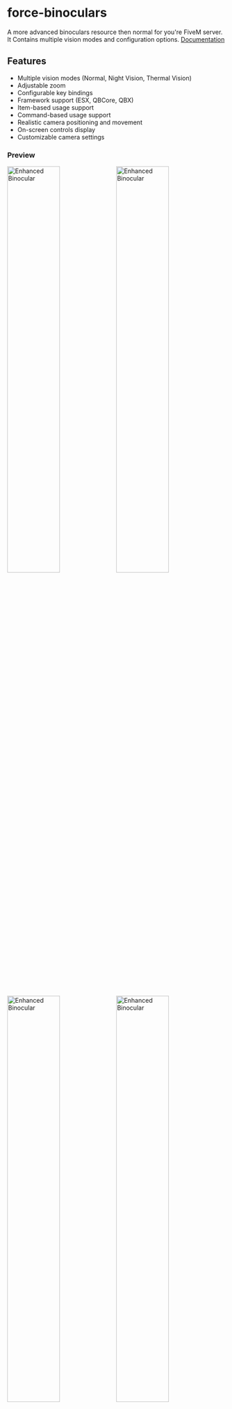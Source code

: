 # force-binoculars

A more advanced binoculars resource then normal for you're FiveM server. It Contains multiple vision modes and configuration options.
[Documentation](https://force-developing.gitbook.io/docs/free-resources/force-binoculars)

## Features

- Multiple vision modes (Normal, Night Vision, Thermal Vision)
- Adjustable zoom
- Configurable key bindings
- Framework support (ESX, QBCore, QBX)
- Item-based usage support
- Command-based usage support
- Realistic camera positioning and movement
- On-screen controls display
- Customizable camera settings

### Preview

<img src="https://i.gyazo.com/36b2623bfa912d4e055bf8864ef45eb6.jpg" alt="Enhanced Binocular" width="49%"/>
<img src="https://i.gyazo.com/b614108b7fc1219aa9a79962ba3b61a9.jpg" alt="Enhanced Binocular" width="49%"/>
<img src="https://i.gyazo.com/3bffa24b6df3ec0c7ec799c305e860ab.jpg" alt="Enhanced Binocular" width="49%"/>
<img src="https://i.gyazo.com/090f27d549aea6c3d6379eaa68c9afde.jpg" alt="Enhanced Binocular" width="49%"/>

## Dependencies

- [ox_lib](https://github.com/overextended/ox_lib)

## Installation

1. Download the latest release
2. Extract to your resources folder
3. Add `ensure force-binoculars` to your server.cfg
4. Configure the script in `config.lua` (optional)

## Configuration

```lua
Config = {
    Debug = false,                            -- Enable/disable debug mode
    Locale = "en",                           -- Language setting (ar, de, en, es, fr, nl, pl, pt, ru, se)
    Framework = "auto",                      -- Framework detection (auto, esx, qbcore, qbx, custom)
    Item = "binoculars",                    -- Regular binoculars item name
    EnhancedItem = "binoculars_modes",      -- Enhanced binoculars item name (with special modes)
    Command = "binoculars",                 -- Command to use binoculars

    ...more settings..
}
```

## Usage

### Items

- Use the `binoculars` item for basic functionality
- Use the `binoculars_modes` item for enhanced functionality (night vision, thermal)

### Commands

- `/binoculars` - Toggle binoculars (if enabled in config)

### Controls

- `MOUSE WHEEL UP/W` - Zoom in
- `MOUSE WHEEL DOWN/S` - Zoom out
- `LEFT ARROW` - Previous mode
- `RIGHT ARROW` - Next mode
- `BACKSPACE` - Exit binoculars

## Modes

1. **Default** - Standard vision mode
2. **Night Vision** - Enhanced visibility in dark areas
3. **Thermal Vision** - Heat signature detection

## Integration

### Client Exports

```lua
-- Check if binoculars are active
exports["force-binoculars"]:IsBinocularsActive()

-- Get the current binoculars state
--- @return table { active, mode, zoom }
exports["force-binoculars"]:GetBinocularsState()

-- Toggle binoculars
exports["force-binoculars"]:ToggleBinoculars()

-- Activate binoculars
exports["force-binoculars"]:ActivateBinoculars()

-- Deactivate binoculars
exports["force-binoculars"]:DeactivateBinoculars()
```

## License

This project is licensed under the MIT License - see the [LICENSE](LICENSE) file for details.

## Support

For questions, issues, or feature requests, please open an [issue](https://github.com/Force-Developing/force-binoculars/issues) or reach out on our [Discord](https://discord.gg/927gfpcyDe).

## Contributing

Contributions are welcome! Please feel free to submit a Pull Request.

```

```
